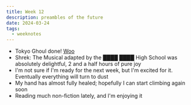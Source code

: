 ```yaml
---
title: Week 12
description: preambles of the future
date: 2024-03-24
tags: 
  - weeknotes
---
```

- Tokyo Ghoul done! [Woo](/manga)
- Shrek: The Musical adapted by the ████ ████ High School was absolutely delightful, 2 and a half hours of pure joy
- I'm not sure if I'm ready for the next week, but I'm excited for it. Eventually everything will turn to dust
- My hand has almost fully healed; hopefully I can start climbing again soon
- Reading much non-fiction lately, and I'm enjoying it
